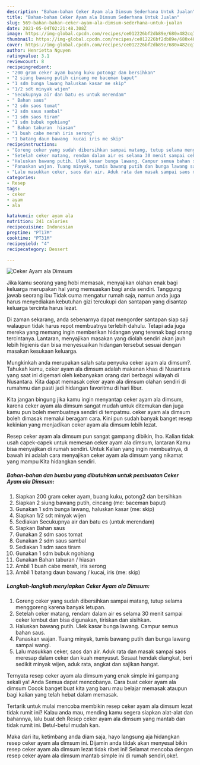 ```yaml
---
description: "Bahan-bahan Ceker Ayam ala Dimsum Sederhana Untuk Jualan"
title: "Bahan-bahan Ceker Ayam ala Dimsum Sederhana Untuk Jualan"
slug: 569-bahan-bahan-ceker-ayam-ala-dimsum-sederhana-untuk-jualan
date: 2021-05-04T02:21:48.308Z
image: https://img-global.cpcdn.com/recipes/ce012226bf2db89e/680x482cq70/ceker-ayam-ala-dimsum-foto-resep-utama.jpg
thumbnail: https://img-global.cpcdn.com/recipes/ce012226bf2db89e/680x482cq70/ceker-ayam-ala-dimsum-foto-resep-utama.jpg
cover: https://img-global.cpcdn.com/recipes/ce012226bf2db89e/680x482cq70/ceker-ayam-ala-dimsum-foto-resep-utama.jpg
author: Henrietta Nguyen
ratingvalue: 3.1
reviewcount: 8
recipeingredient:
- "200 gram ceker ayam buang kuku potong2 dan bersihkan"
- "2 siung bawang putih cincang me baceman baput"
- "1 sdm bunga lawang haluskan kasar me skip"
- "1/2 sdt minyak wijen"
- "Secukupnya air dan batu es untuk merendam"
- " Bahan saus"
- "2 sdm saos tomat"
- "2 sdm saus sambal"
- "1 sdm saos tiram"
- "1 sdm bubuk ngohiang"
- " Bahan taburan  hiasan"
- "1 buah cabe merah iris serong"
- "1 batang daun bawang  kucai iris me skip"
recipeinstructions:
- "Goreng ceker yang sudah dibersihkan sampai matang, tutup selama menggoreng karena banyak letupan."
- "Setelah ceker matang, rendam dalam air es selama 30 menit sampai ceker lembut dan bisa digunakan, tiriskan dan sisihkan."
- "Haluskan bawang putih. Ulek kasar bunga lawang. Campur semua bahan saus."
- "Panaskan wajan. Tuang minyak, tumis bawang putih dan bunga lawang sampai wangi."
- "Lalu masukkan ceker, saos dan air. Aduk rata dan masak sampai saos meresap dalam ceker dan kuah menyusut. Sesaat hendak diangkat, beri sedikit minyak wijen, aduk rata, angkat dan sajikan hangat."
categories:
- Resep
tags:
- ceker
- ayam
- ala

katakunci: ceker ayam ala 
nutrition: 241 calories
recipecuisine: Indonesian
preptime: "PT17M"
cooktime: "PT31M"
recipeyield: "4"
recipecategory: Dessert

---
```



![Ceker Ayam ala Dimsum](https://img-global.cpcdn.com/recipes/ce012226bf2db89e/680x482cq70/ceker-ayam-ala-dimsum-foto-resep-utama.jpg)

Jika kamu seorang yang hobi memasak, menyajikan olahan enak bagi keluarga merupakan hal yang memuaskan bagi anda sendiri. Tanggung jawab seorang ibu Tidak cuma mengatur rumah saja, namun anda juga harus menyediakan kebutuhan gizi tercukupi dan santapan yang disantap keluarga tercinta harus lezat.

Di zaman  sekarang, anda sebenarnya dapat mengorder santapan siap saji walaupun tidak harus repot membuatnya terlebih dahulu. Tetapi ada juga mereka yang memang ingin memberikan hidangan yang terenak bagi orang tercintanya. Lantaran, menyajikan masakan yang diolah sendiri akan jauh lebih higienis dan bisa menyesuaikan hidangan tersebut sesuai dengan masakan kesukaan keluarga. 



Mungkinkah anda merupakan salah satu penyuka ceker ayam ala dimsum?. Tahukah kamu, ceker ayam ala dimsum adalah makanan khas di Nusantara yang saat ini digemari oleh kebanyakan orang dari berbagai wilayah di Nusantara. Kita dapat memasak ceker ayam ala dimsum olahan sendiri di rumahmu dan pasti jadi hidangan favoritmu di hari libur.

Kita jangan bingung jika kamu ingin menyantap ceker ayam ala dimsum, karena ceker ayam ala dimsum sangat mudah untuk ditemukan dan juga kamu pun boleh membuatnya sendiri di tempatmu. ceker ayam ala dimsum boleh dimasak memalui beragam cara. Kini pun sudah banyak banget resep kekinian yang menjadikan ceker ayam ala dimsum lebih lezat.

Resep ceker ayam ala dimsum pun sangat gampang dibikin, lho. Kalian tidak usah capek-capek untuk memesan ceker ayam ala dimsum, lantaran Kamu bisa menyajikan di rumah sendiri. Untuk Kalian yang ingin membuatnya, di bawah ini adalah cara menyajikan ceker ayam ala dimsum yang nikamat yang mampu Kita hidangkan sendiri.

<!--inarticleads1-->

##### Bahan-bahan dan bumbu yang dibutuhkan untuk pembuatan Ceker Ayam ala Dimsum:

1. Siapkan 200 gram ceker ayam, buang kuku, potong2 dan bersihkan
1. Siapkan 2 siung bawang putih, cincang (me: baceman baput)
1. Gunakan 1 sdm bunga lawang, haluskan kasar (me: skip)
1. Siapkan 1/2 sdt minyak wijen
1. Sediakan Secukupnya air dan batu es (untuk merendam)
1. Siapkan  Bahan saus
1. Gunakan 2 sdm saos tomat
1. Gunakan 2 sdm saus sambal
1. Sediakan 1 sdm saos tiram
1. Gunakan 1 sdm bubuk ngohiang
1. Gunakan  Bahan taburan / hiasan
1. Ambil 1 buah cabe merah, iris serong
1. Ambil 1 batang daun bawang / kucai, iris (me: skip)




<!--inarticleads2-->

##### Langkah-langkah menyiapkan Ceker Ayam ala Dimsum:

1. Goreng ceker yang sudah dibersihkan sampai matang, tutup selama menggoreng karena banyak letupan.
1. Setelah ceker matang, rendam dalam air es selama 30 menit sampai ceker lembut dan bisa digunakan, tiriskan dan sisihkan.
1. Haluskan bawang putih. Ulek kasar bunga lawang. Campur semua bahan saus.
1. Panaskan wajan. Tuang minyak, tumis bawang putih dan bunga lawang sampai wangi.
1. Lalu masukkan ceker, saos dan air. Aduk rata dan masak sampai saos meresap dalam ceker dan kuah menyusut. Sesaat hendak diangkat, beri sedikit minyak wijen, aduk rata, angkat dan sajikan hangat.




Ternyata resep ceker ayam ala dimsum yang enak simple ini gampang sekali ya! Anda Semua dapat mencobanya. Cara buat ceker ayam ala dimsum Cocok banget buat kita yang baru mau belajar memasak ataupun bagi kalian yang telah hebat dalam memasak.

Tertarik untuk mulai mencoba membikin resep ceker ayam ala dimsum lezat tidak rumit ini? Kalau anda mau, mending kamu segera siapkan alat-alat dan bahannya, lalu buat deh Resep ceker ayam ala dimsum yang mantab dan tidak rumit ini. Betul-betul mudah kan. 

Maka dari itu, ketimbang anda diam saja, hayo langsung aja hidangkan resep ceker ayam ala dimsum ini. Dijamin anda tiidak akan menyesal bikin resep ceker ayam ala dimsum lezat tidak ribet ini! Selamat mencoba dengan resep ceker ayam ala dimsum mantab simple ini di rumah sendiri,oke!.

